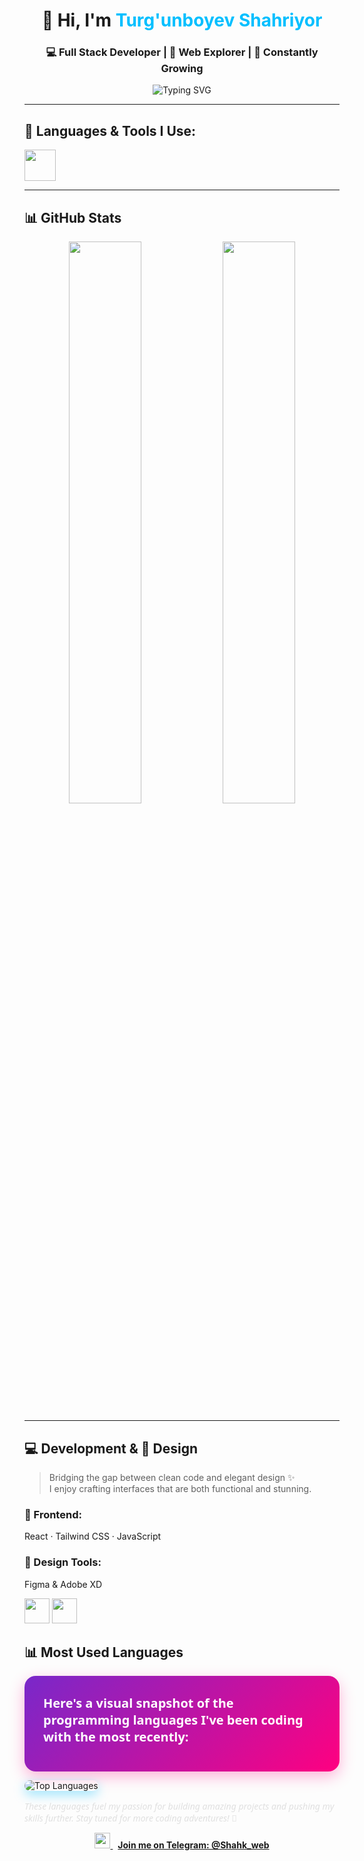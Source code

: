 <!-- Profile Header -->
<h1 align="center">👋 Hi, I'm <span style="color:#00BFFF">Turg'unboyev Shahriyor</span></h1>
<h3 align="center">💻 Full Stack Developer | 🚀 Web Explorer | 🌱 Constantly Growing</h3>

<p align="center">
  <img src="https://readme-typing-svg.herokuapp.com?font=Fira+Code&duration=3000&pause=1000&color=00BFFF&center=true&vCenter=true&width=435&lines=Passionate+about+coding;Love+clean+and+modern+UI;Currently+learning+Node.js+%26+MongoDB;Open+to+collaborations!" alt="Typing SVG" />
</p>

---


## 🔧 Languages & Tools I Use:

<p>
  <img src="https://skillicons.dev/icons?i=html,css,js,bootstrap,react,nodejs,figma" height="50" />
</p>

---

## 📊 GitHub Stats

<p align="center">
  <img src="https://github-readme-stats.vercel.app/api?username=Shaxriyor-dev&show_icons=true&theme=tokyonight&hide_border=true&border_radius=12" width="48%" />
  <img src="https://github-readme-streak-stats.herokuapp.com?user=Shaxriyor-dev&theme=tokyonight&hide_border=true&border_radius=12" width="48%" />
</p>

---

## 💻 Development & 🎨 Design

> Bridging the gap between clean code and elegant design ✨  
> I enjoy crafting interfaces that are both functional and stunning.

### 🚀 Frontend:
React · Tailwind CSS · JavaScript

### 🎨 Design Tools:
Figma & Adobe XD

<p>
  <img src="https://cdn.jsdelivr.net/gh/devicons/devicon/icons/figma/figma-original.svg" width="40" />
  <img src="https://upload.wikimedia.org/wikipedia/commons/c/c2/Adobe_XD_CC_icon.svg" width="40" />
</p>



## 📊 Most Used Languages

<p  style="background: linear-gradient(135deg, #7928CA 0%, #FF0080 100%); padding: 30px; border-radius: 18px; box-shadow: 0 8px 24px rgba(255, 0, 128, 0.3); max-width: 650px; margin: auto;">

  <strong style="font-size: 20px; color: #fff; margin-bottom: 12px; display: block; font-family: 'Segoe UI', Tahoma, Geneva, Verdana, sans-serif;">
    Here's a visual snapshot of the programming languages I've been coding with the most recently:
  </strong>

  <img 
    src="https://github-readme-stats.vercel.app/api/top-langs/?username=Shaxriyor-dev&layout=compact&theme=tokyonight&langs_count=10&border_radius=12&hide_border=false&bg_color=0D1117" 
    alt="Top Languages" 
    style="border-radius: 12px; box-shadow: 0 6px 18px rgba(0, 191, 255, 0.4);" 
  />
  
  <p style="margin-top: 15px; color: #e0e0e0; font-style: italic; font-family: 'Segoe UI', Tahoma, Geneva, Verdana, sans-serif;">
    These languages fuel my passion for building amazing projects and pushing my skills further.  
    Stay tuned for more coding adventures! 🚀
  </p>
</p>


<p align="center">
  <a href="https://t.me/Shahk_web" target="_blank">
    <img src="https://cdn-icons-png.flaticon.com/512/2111/2111646.png" width="25" />
    <strong style="margin-left: 8px;">Join me on Telegram: @Shahk_web</strong>
  </a>
</p>





